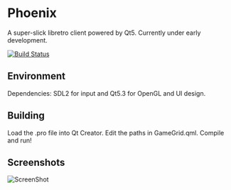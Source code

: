 Phoenix
=======

A super-slick libretro client powered by Qt5. Currently under early development.

[![Build Status](https://secure.travis-ci.org/team-phoenix/Phoenix.png)](http://travis-ci.org/team-phoenix/Phoenix)


Environment
-----------

Dependencies: SDL2 for input and Qt5.3 for OpenGL and UI design.


Building
--------

Load the .pro file into Qt Creator. Edit the paths in GameGrid.qml. Compile and run!

Screenshots
------------
![ScreenShot](https://raw.github.com/team-phoenix/Phoenix/master/assets/mockup.png)
